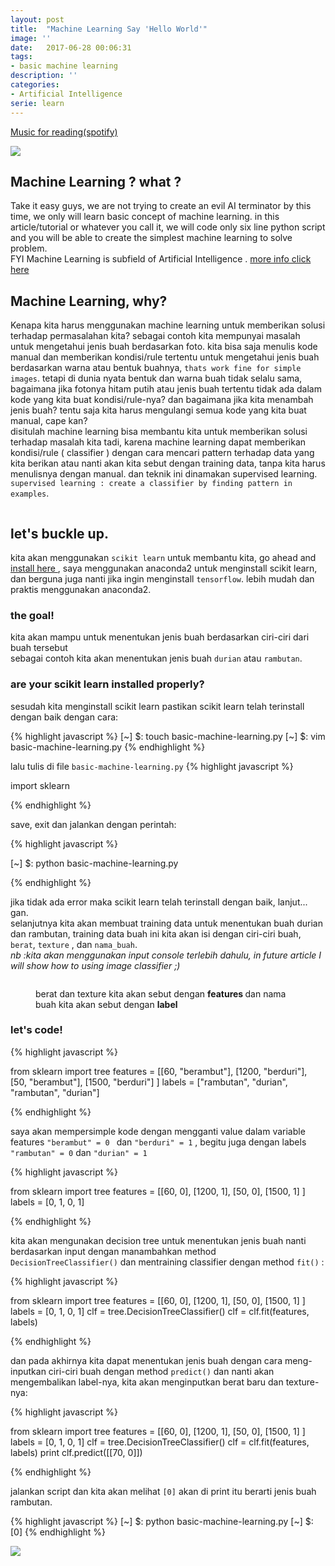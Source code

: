 ```yaml
---
layout: post
title:  "Machine Learning Say 'Hello World'"
image: ''
date:   2017-06-28 00:06:31
tags:
- basic machine learning
description: ''
categories:
- Artificial Intelligence
serie: learn
---
```


<p class="music-read"><a href="spotify:track:5KsLlcmWDoHUoJFzRw14wD">Music for reading(spotify)</a></p>

<img src="https://media.giphy.com/media/cGkIpDxembJWU/giphy.gif">

## Machine Learning ? what ?

Take it easy guys, we are not trying to create an evil AI terminator by this time, we only will learn basic concept of machine learning. in this article/tutorial or whatever you call it, we will code only six line python script and you will be able to create the simplest machine learning to solve problem.<br>
FYI Machine Learning is subfield of Artificial Intelligence . <a target="_blank" href="https://id.wikipedia.org/wiki/Kecerdasan_buatan">more info click here</a>

## Machine Learning, why?

Kenapa kita harus menggunakan machine learning untuk memberikan solusi terhadap permasalahan kita? sebagai contoh kita mempunyai masalah untuk mengetahui jenis buah berdasarkan foto. kita bisa saja menulis kode manual dan memberikan kondisi/rule tertentu untuk mengetahui jenis buah berdasarkan warna atau bentuk buahnya, `thats work fine for simple images`. tetapi di dunia nyata bentuk dan warna buah tidak selalu sama, bagaimana jika fotonya hitam putih atau jenis buah tertentu tidak ada dalam kode yang kita buat kondisi/rule-nya? dan bagaimana jika kita menambah jenis buah? tentu saja kita harus mengulangi semua kode yang kita buat manual, cape kan?<br>
disitulah machine learning bisa membantu kita untuk memberikan solusi terhadap masalah kita tadi, karena machine learning dapat memberikan kondisi/rule ( classifier )  dengan cara mencari pattern terhadap data yang kita berikan atau nanti akan kita sebut dengan training data, tanpa kita harus menulisnya dengan manual. dan teknik ini dinamakan supervised learning. <br>
`supervised learning : create a classifier by finding pattern in examples`.

<img src="https://octodex.github.com/images/codercat.jpg" alt="">

## let's buckle up.

kita akan menggunakan `scikit learn` untuk membantu kita, go ahead and <a target="_blank" href="http://scikit-learn.org/stable/">install here </a>, saya menggunakan anaconda2 untuk menginstall scikit learn, dan berguna juga nanti jika ingin menginstall `tensorflow`. lebih mudah dan praktis menggunakan anaconda2.

### the goal!

kita akan mampu untuk menentukan jenis buah berdasarkan ciri-ciri dari buah tersebut<br>
sebagai contoh kita akan menentukan jenis buah `durian` atau `rambutan`.



###  are your scikit learn installed properly?

sesudah kita menginstall scikit learn pastikan scikit learn telah terinstall dengan baik dengan cara:

{% highlight javascript %}
[~] $: touch basic-machine-learning.py
[~] $: vim basic-machine-learning.py
{% endhighlight %}

lalu tulis di file `basic-machine-learning.py`
{% highlight javascript %}

import sklearn

{% endhighlight %}

save, exit dan jalankan dengan perintah: 

{% highlight javascript %}

[~] $: python basic-machine-learning.py

{% endhighlight %}

jika tidak ada error maka scikit learn telah terinstall dengan baik, lanjut... gan.<br>
selanjutnya kita akan membuat training data untuk menentukan buah durian dan rambutan, training data buah ini kita akan isi dengan ciri-ciri buah, `berat`, `texture` , dan `nama_buah`.<br>
<i>nb :kita akan menggunakan input console terlebih dahulu, in future article I will show how to using image classifier ;)</i>


<figure class="foto-legenda">
	<img src="{{ "/assets/img/machine-learning/table.png"}}" alt="">
	<figcaption> <p>berat dan texture kita akan sebut dengan <b>features </b> dan nama buah kita akan sebut dengan <b>label</b></p>
	</figcaption>
</figure>

###  let's code!

{% highlight javascript %}

from sklearn import tree
features = [[60, "berambut"], [1200, "berduri"], [50, "berambut"], [1500, "berduri"] ]
labels = ["rambutan", "durian", "rambutan", "durian"]

{% endhighlight %}

saya akan mempersimple kode dengan mengganti value dalam variable features `"berambut" = 0 ` dan `"berduri" = 1` , begitu juga dengan labels `"rambutan" = 0` dan `"durian" = 1` 

{% highlight javascript %}

from sklearn import tree
features = [[60, 0], [1200, 1], [50, 0], [1500, 1] ]
labels = [0, 1, 0, 1]

{% endhighlight %}

kita akan mengunakan decision tree untuk menentukan jenis buah nanti berdasarkan input dengan manambahkan method `DecisionTreeClassifier()` dan mentraining classifier dengan method `fit()` : 

{% highlight javascript %}

from sklearn import tree
features = [[60, 0], [1200, 1], [50, 0], [1500, 1] ]
labels = [0, 1, 0, 1]
clf = tree.DecisionTreeClassifier()
clf = clf.fit(features, labels)

{% endhighlight %}

dan pada akhirnya kita dapat menentukan jenis buah dengan cara meng-inputkan ciri-ciri buah dengan method `predict()` dan nanti akan mengembalikan label-nya, kita akan menginputkan berat baru dan texture-nya: 

{% highlight javascript %}

from sklearn import tree
features = [[60, 0], [1200, 1], [50, 0], [1500, 1] ]
labels = [0, 1, 0, 1]
clf = tree.DecisionTreeClassifier()
clf = clf.fit(features, labels)
print clf.predict([[70, 0]])

{% endhighlight %}

jalankan script dan kita akan melihat `[0]` akan di print itu berarti jenis buah rambutan.

{% highlight javascript %}
[~] $: python basic-machine-learning.py
[~] $: [0]
{% endhighlight %}

<img src="https://media.giphy.com/media/BdrSy2gqURFEk/giphy.gif">


